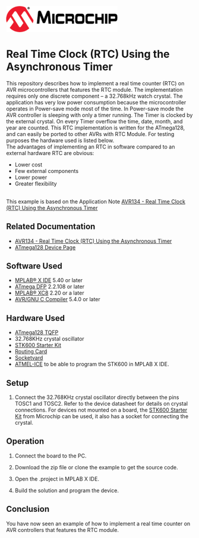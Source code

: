 <!-- Please do not change this html logo with link -->
<a href="https://www.microchip.com" rel="nofollow"><img src="images/microchip.png" alt="MCHP" width="300"/></a>

# Real Time Clock (RTC) Using the Asynchronous Timer

This repository describes how to implement a real time counter (RTC) on AVR microcontrollers that features the RTC module. The implementation requires only one discrete component – a 32.768kHz watch crystal. The application has very low power consumption because the microcontroller operates in Power-save mode most of the time. In Power-save mode the AVR controller is sleeping with only a timer running. The Timer is clocked by the external crystal. On every Timer overflow the time, date, month, and year are counted. This RTC implementation is written for the ATmega128, and can easily be ported to other AVRs with RTC Module. For testing purposes the hardware used is listed below.
<br/>The advantages of implementing an RTC in software compared to an external hardware RTC are obvious:
 - Lower cost
 - Few external components
 - Lower power
 - Greater flexibility

<br/>This example is based on the Application Note [AVR134 - Real Time Clock (RTC) Using the Asynchronous Timer](https://ww1.microchip.com/downloads/en/Appnotes/Atmel-1259-Real-Time-Clock-RTC-Using-the-Asynchronous-Timer_AP-Note_AVR134.pdf)


## Related Documentation

- [AVR134 - Real Time Clock (RTC) Using the Asynchronous Timer](https://ww1.microchip.com/downloads/en/Appnotes/Atmel-1259-Real-Time-Clock-RTC-Using-the-Asynchronous-Timer_AP-Note_AVR134.pdf)
- [ATmega128 Device Page](https://www.microchip.com/wwwproducts/en/ATmega128)

## Software Used

- [MPLAB® X IDE](http://www.microchip.com/mplab/mplab-x-ide) 5.40 or later
- [ATmega DFP](http://packs.download.atmel.com/) 2.2.108 or later
- [MPLAB® XC8](http://www.microchip.com/mplab/compilers) 2.20 or a later
- [AVR/GNU C Compiler](https://www.microchip.com/mplab/avr-support/avr-and-arm-toolchains-c-compilers) 5.4.0 or later


## Hardware Used
- [ATmega128 TQFP](https://www.microchip.com/wwwproducts/en/ATmega128)
- 32.768KHz crystal oscillator
- [STK600 Starter Kit](https://www.microchip.com/developmenttools/ProductDetails/ATSTK600)
- [Routing Card](https://www.microchip.com/developmenttools/ProductDetails/ATSTK600-RC09)
- [Socketvard](https://www.microchip.com/developmenttools/ProductDetails/ATSTK600-SC02)
- [ATMEL-ICE](https://www.microchip.com/DevelopmentTools/ProductDetails/ATATMEL-ICE) to be able to program the STK600 in MPLAB X IDE.

## Setup
1. Connect the 32.768KHz crystal oscillator directly between the pins TOSC1 and TOSC2. Refer to the device datasheet for details on crystal connections. For devices not mounted on a board, the [STK600 Starter Kit](https://www.microchip.com/developmenttools/ProductDetails/ATSTK600) from Microchip can be used, it also has a socket for connecting the crystal.

## Operation

1. Connect the board to the PC.

2. Download the zip file or clone the example to get the source code.

3. Open the .project in MPLAB X IDE.

4. Build the solution and program the device.

## Conclusion

You have now seen an example of how to implement a real time counter on AVR controllers that features the RTC module.

